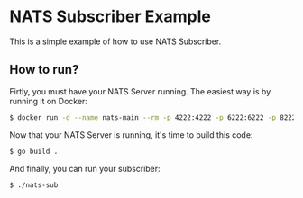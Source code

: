 # NATS Subscriber Example

This is a simple example of how to use NATS Subscriber.

## How to run?

Firtly, you must have your NATS Server running. The easiest way is by running it on Docker:

```bash
$ docker run -d --name nats-main --rm -p 4222:4222 -p 6222:6222 -p 8222:8222 nats
```

Now that your NATS Server is running, it's time to build this code:

```bash
$ go build .
```

And finally, you can run your subscriber:

```bash
$ ./nats-sub
```
